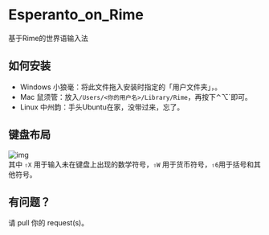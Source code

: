 # Esperanto_on_Rime
基于Rime的世界语输入法

## 如何安装
 - Windows 小狼毫：将此文件拖入安装时指定的「用户文件夹」，。
 - Mac 鼠须管：放入`/Users/<你的用户名>/Library/Rime`，再按下⌃⌥`即可。
 - Linux 中州韵：手头Ubuntu在家，没带过来，忘了。

## 键盘布局
![img](https://omoi.fun/usr/uploads/2025/02/3089009864.jpg "Keyboard Layout")    
其中 `⇧X` 用于输入未在键盘上出现的数学符号，`⇧W` 用于货币符号，`⇧6`用于括号和其他符号。

## 有问题？
请 pull 你的 request\(s\)。
